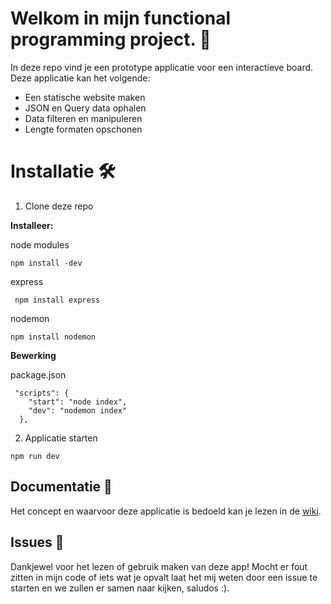 # Welkom in mijn functional programming project. 🔱
In deze repo vind je een prototype applicatie voor een interactieve board. Deze applicatie kan het volgende:
* Een statische website maken
* JSON en Query data ophalen
* Data filteren en manipuleren
* Lengte formaten opschonen

# Installatie 🛠
1. Clone deze repo 

**Installeer:**

node modules

` npm install -dev `

express

` npm install express`

nodemon 

` npm install nodemon `

**Bewerking**

package.json
```
 "scripts": {
    "start": "node index",
    "dev": "nodemon index"
  },
```

2. Applicatie starten

` npm run dev `

## Documentatie 📖
Het concept en waarvoor deze applicatie is bedoeld kan je lezen in de [wiki](https://github.com/Loquino/functional-programming/wiki).

## Issues 🍐
Dankjewel voor het lezen of gebruik maken van deze app! Mocht er fout zitten in mijn code of iets wat je opvalt laat het mij weten door een issue te starten en we zullen er samen naar kijken, saludos :).
